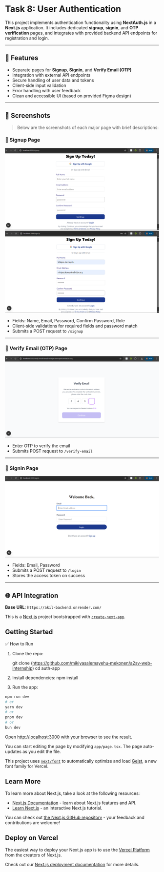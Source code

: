 # Task 8: User Authentication

This project implements authentication functionality using **NextAuth.js** in a **Next.js** application. It includes dedicated **signup**, **signin**, and **OTP verification** pages, and integrates with provided backend API endpoints for registration and login.

---

## 🔧 Features

- Separate pages for **Signup**, **Signin**, and **Verify Email (OTP)**
- Integration with external API endpoints
- Secure handling of user data and tokens
- Client-side input validation
- Error handling with user feedback
- Clean and accessible UI (based on provided Figma design)

---

## 📸 Screenshots

> Below are the screenshots of each major page with brief descriptions:

### 📝 Signup Page

![Signup Screenshot](./screenshots/signup.png)
![Signup Screenshot](./screenshots/signup2.png)

- Fields: Name, Email, Password, Confirm Password, Role
- Client-side validations for required fields and password match
- Submits a POST request to `/signup`

---

### 🔐 Verify Email (OTP) Page

![Verify OTP Screenshot](./screenshots/verify-otp.png)

- Enter OTP to verify the email
- Submits POST request to `/verify-email`

---

### 🔑 Signin Page

![Signin Screenshot](./screenshots/signin.png)

- Fields: Email, Password
- Submits a POST request to `/login`
- Stores the access token on success

---

## 🌐 API Integration

**Base URL**: `https://akil-backend.onrender.com/`




This is a [Next.js](https://nextjs.org) project bootstrapped with [`create-next-app`](https://nextjs.org/docs/app/api-reference/cli/create-next-app).

## Getting Started
✅ How to Run
1. Clone the repo:

    git clone (https://github.com/mikiyasalemayehu-mekonen/a2sv-web-internship)
    cd auth-app

2. Install dependencies:
    npm install
3. Run the app:

```bash
npm run dev
# or
yarn dev
# or
pnpm dev
# or
bun dev
```

Open [http://localhost:3000](http://localhost:3000) with your browser to see the result.

You can start editing the page by modifying `app/page.tsx`. The page auto-updates as you edit the file.

This project uses [`next/font`](https://nextjs.org/docs/app/building-your-application/optimizing/fonts) to automatically optimize and load [Geist](https://vercel.com/font), a new font family for Vercel.

## Learn More

To learn more about Next.js, take a look at the following resources:

- [Next.js Documentation](https://nextjs.org/docs) - learn about Next.js features and API.
- [Learn Next.js](https://nextjs.org/learn) - an interactive Next.js tutorial.

You can check out [the Next.js GitHub repository](https://github.com/vercel/next.js) - your feedback and contributions are welcome!

## Deploy on Vercel

The easiest way to deploy your Next.js app is to use the [Vercel Platform](https://vercel.com/new?utm_medium=default-template&filter=next.js&utm_source=create-next-app&utm_campaign=create-next-app-readme) from the creators of Next.js.

Check out our [Next.js deployment documentation](https://nextjs.org/docs/app/building-your-application/deploying) for more details.
